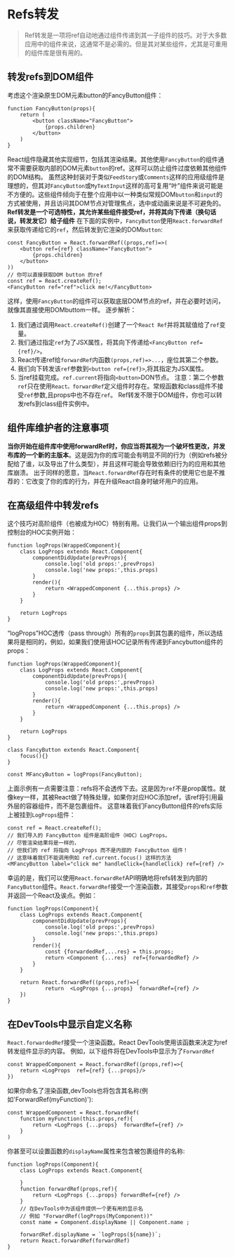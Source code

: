 # Refs转发
> Ref转发是一项将ref自动地通过组件传递到其一子组件的技巧。对于大多数应用中的组件来说，这通常不是必需的。但是其对某些组件，尤其是可重用的组件库是很有用的。

## 转发refs到DOM组件
考虑这个渲染原生DOM元素button的FancyButton组件：
```
function FancyButton(props){
    return (
        <button className="FancyButton">
            {props.children}
        </button>
    )
}
```
React组件隐藏其他实现细节，包括其渲染结果。其他使用`FancyButton`的组件通常不需要获取内部的DOM元素`button`的ref。这样可以防止组件过度依赖其他组件的DOM结构。
虽然这种封装对于类似`FeedStory`或`Comments`这样的应用级组件是理想的，但其对`FancyButton`或`MyTextInput`这样的高可复用“叶”组件来说可能是不方便的。这些组件倾向于在整个应用中以一种类似常规DOM`button`和`input`的方式被使用，并且访问其DOM节点对管理焦点，选中或动画来说是不可避免的。
**Ref转发是一个可选特性，其允许某些组件接受ref，并将其向下传递（换句话说，转发发它）给子组件**
在下面的实例中，`FancyButton`使用`React.forwardRef`来获取传递给它的`ref`，然后转发到它渲染的DOM`button`:
```
const FancyButton = React.forwardRef((props,ref)=>(
    <button ref={ref} className="FancyButton">
        {props.children}
    </button>
))
// 你可以直接获取DOM button 的ref
const ref = React.createRef();
<FancyButton ref="ref">click me!</FancyButton>
```
这样，使用`FancyButton`的组件可以获取底层DOM节点的ref，并在必要时访问，就像其直接使用DOMbuttom一样。
逐步解析：
1. 我们通过调用`React.createRef()`创建了一个`React Ref`并将其赋值给了`ref`变量。
2. 我们通过指定`ref`为了JSX属性，将其向下传递给`<FancyButton ref={ref}/>`。
3. React传递ref给`forwardRef`内函数`(props,ref)=>...`，座位其第二个参数。
4. 我们向下转发该`ref`参数到`<button ref={ref}>`,将其指定为JSX属性。
5. 当ref挂载完成。`ref.current`将指向`<button>`DON节点。
注意：第二个参数`ref`只在使用`React。forwardRef`定义组件时存在。常规函数和class组件不接受`ref`参数,且props中也不存在`ref`。
Ref转发不限于DOM组件，你也可以转发refs到class组件实例中。

## 组件库维护者的注意事项
**当你开始在组件库中使用forwardRef时，你应当将其视为一个破坏性更改，并发布库的一个新的主版本**。这是因为你的库可能会有明显不同的行为（例如refs被分配给了谁，以及导出了什么类型），并且这样可能会导致依赖旧行为的应用和其他库崩溃。
出于同样的愿意，当`React.forwardRef`存在时有条件的使用它也是不推荐的：它改变了你的库的行为，并在升级React自身时破坏用户的应用。

## 在高级组件中转发refs
这个技巧对高阶组件（也被成为H0C）特别有用。让我们从一个输出组件props到控制台的HOC实例开始：
```
function logProps(WrappedComponent){
    class LogProps extends React.Component{
        componentDidUpdate(prevProps){
            console.log('old props:',prevProps)
            console.log('new props:',this.props)
        }
        render(){
            return <WrappedComponent {...this.props} />
        }
    }

    return LogProps
}
```
“logProps”HOC透传（pass through）所有的`props`到其包裹的组件，所以选结果将是相同的，例如，如果我们使用该HOC记录所有传递到Fancybutton组件的props：
```
function logProps(WrappedComponent){
    class LogProps extends React.Component{
        componentDidUpdate(prevProps){
            console.log('old props:',prevProps)
            console.log('new props:',this.props)
        }
        render(){
            return <WrappedComponent {...this.props} />
        }
    }

    return LogProps
}

class FancyButton extends React.Component{
    focus(){}
}

const MFancyButton = logProps(FancyButton);
```
上面示例有一点需要注意：refs将不会透传下去。这是因为`ref`不是prop属性。就像key一样，其被React做了特殊处理，如果你对应HOC添加ref，该ref将引用最外层的容器组件，而不是包裹组件。
这意味着我们FancyButton组件的refs实际上被挂到`LogProps`组件：
```
const ref = React.createRef();
// 我们导入的 FancyButton 组件是高阶组件（HOC）LogProps。
// 尽管渲染结果将是一样的，
// 但我们的 ref 将指向 LogProps 而不是内部的 FancyButton 组件！
// 这意味着我们不能调用例如 ref.current.focus() 这样的方法
<MFancyButton label="click me" handleClick={handleClick} ref={ref} />
```
幸运的是，我们可以使用`React.forwardRef`API明确地将refs转发到内部的`FancyButton`组件。`React.forwardRef`接受一个渲染函数，其接受`props`和`ref`参数并返回一个React及诶点。例如：
```
function logProps(Component){
    class LogProps extends React.Component{
        componentDidUpdate(prevProps){
            console.log('old props:',prevProps)
            console.log('new props:',this.props)
        }
        render(){
            const {forwardedRef,...res} = this.props;
            return <Component {...res}  ref={forwardedRef} />
        }
    }

    return React.forwardRef((props,ref)=>{
            return  <LogProps {...props}  forwardRef={ref} />  
    })
}
```

## 在DevTools中显示自定义名称
`React.forwardedRef`接受一个渲染函数。React DevTools使用该函数来决定为ref转发组件显示的内容。
例如，以下组件将在DevTools中显示为了`ForwardRef`
```
const WrappedComponent = React.forwardRef((props,ref)=>{
    return <LogProps  ref={ref} {...props}/>
})
```
如果你命名了渲染函数,devTools也将包含其名称(例如'ForwardRef(myFunction)'):
```
const WrappedComponent = React.forwardRef(
    function myFunction(this.props,ref){
        return <LogProps {...props}  forwardRef={ref} />
    }
)
```
你甚至可以设置函数的`displayName`属性来包含被包裹组件的名称:
```
function logProps(Component){
    class LogProps extends React.Component{

    }
    function forwardRef(props,ref){
        return <LogProps {...props} forwardRef={ref} />
    }
    // 在DevTools中为该组件提供一个更有用的显示名
    // 例如 "ForwardRef(logProps(MyComponent))"
    const name = Component.displayName || Component.name ;

    forwardRef.displayName = `logProps(${name})`;
    return React.forwardRef(forwardRef)
}
```

